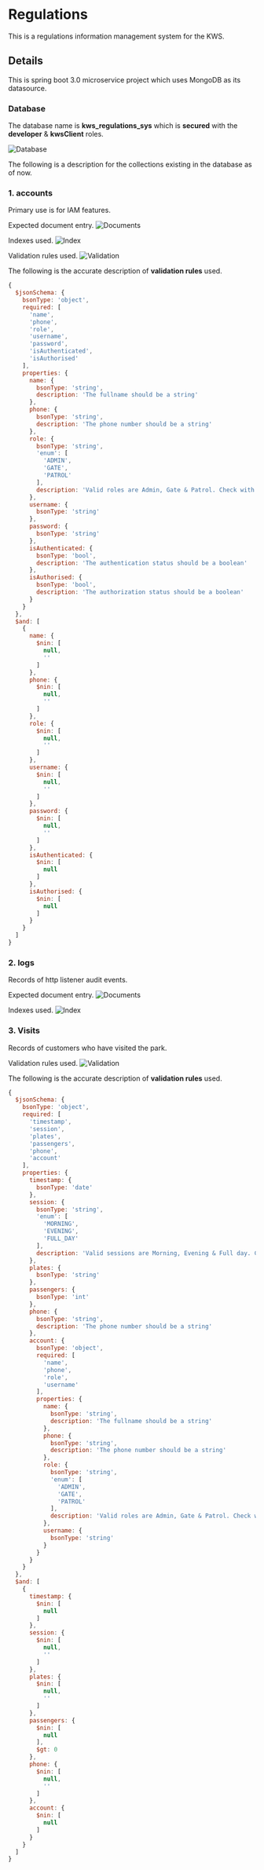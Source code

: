 # Regulations
 This is a regulations information management system for the KWS.

## Details
This is spring boot 3.0 microservice project which uses MongoDB as its datasource.

### Database
The database name is **kws_regulations_sys** which is **secured** with the **developer** & **kwsClient** roles.

![Database](https://user-images.githubusercontent.com/54445311/222440946-545a440e-c41d-4548-bdb5-0c0c555e599e.png)

The following is a description for the collections existing in the database as of now.

### 1. accounts
Primary use is for IAM features.

Expected document entry.
![Documents](https://user-images.githubusercontent.com/54445311/219361818-8c4ee133-a97c-4e82-a650-f975381afc9c.png)

Indexes used.
![Index](https://user-images.githubusercontent.com/54445311/219362021-be8f7b6e-2e80-4dd8-8466-b5fb01989a34.png)

Validation rules used.
![Validation](https://user-images.githubusercontent.com/54445311/219362125-a4806375-af37-43d7-b3c8-13f9192e1c45.png)

The following is the accurate description of **validation rules** used.

``` js
{
  $jsonSchema: {
    bsonType: 'object',
    required: [
      'name',
      'phone',
      'role',
      'username',
      'password',
      'isAuthenticated',
      'isAuthorised'
    ],
    properties: {
      name: {
        bsonType: 'string',
        description: 'The fullname should be a string'
      },
      phone: {
        bsonType: 'string',
        description: 'The phone number should be a string'
      },
      role: {
        bsonType: 'string',
        'enum': [
          'ADMIN',
          'GATE',
          'PATROL'
        ],
        description: 'Valid roles are Admin, Gate & Patrol. Check with developer on this'
      },
      username: {
        bsonType: 'string'
      },
      password: {
        bsonType: 'string'
      },
      isAuthenticated: {
        bsonType: 'bool',
        description: 'The authentication status should be a boolean'
      },
      isAuthorised: {
        bsonType: 'bool',
        description: 'The authorization status should be a boolean'
      }
    }
  },
  $and: [
    {
      name: {
        $nin: [
          null,
          ''
        ]
      },
      phone: {
        $nin: [
          null,
          ''
        ]
      },
      role: {
        $nin: [
          null,
          ''
        ]
      },
      username: {
        $nin: [
          null,
          ''
        ]
      },
      password: {
        $nin: [
          null,
          ''
        ]
      },
      isAuthenticated: {
        $nin: [
          null
        ]
      },
      isAuthorised: {
        $nin: [
          null
        ]
      }
    }
  ]
}
````

### 2. logs
Records of http listener audit events.

Expected document entry.
![Documents](https://user-images.githubusercontent.com/54445311/222441941-36433d03-d4ab-4a81-869d-ed4a565a7d8e.png)


Indexes used.
![Index](https://user-images.githubusercontent.com/54445311/222442111-47b88292-2409-426a-ad7a-71e8820c722d.png)


### 3. Visits
Records of customers who have visited the park.

Validation rules used.
![Validation](https://user-images.githubusercontent.com/54445311/219362125-a4806375-af37-43d7-b3c8-13f9192e1c45.png)

The following is the accurate description of **validation rules** used.

``` js
{
  $jsonSchema: {
    bsonType: 'object',
    required: [
      'timestamp',
      'session',
      'plates',
      'passengers',
      'phone',
      'account'
    ],
    properties: {
      timestamp: {
        bsonType: 'date'
      },
      session: {
        bsonType: 'string',
        'enum': [
          'MORNING',
          'EVENING',
          'FULL_DAY'
        ],
        description: 'Valid sessions are Morning, Evening & Full day. Check with developer on this'
      },
      plates: {
        bsonType: 'string'
      },
      passengers: {
        bsonType: 'int'
      },
      phone: {
        bsonType: 'string',
        description: 'The phone number should be a string'
      },
      account: {
        bsonType: 'object',
        required: [
          'name',
          'phone',
          'role',
          'username'
        ],
        properties: {
          name: {
            bsonType: 'string',
            description: 'The fullname should be a string'
          },
          phone: {
            bsonType: 'string',
            description: 'The phone number should be a string'
          },
          role: {
            bsonType: 'string',
            'enum': [
              'ADMIN',
              'GATE',
              'PATROL'
            ],
            description: 'Valid roles are Admin, Gate & Patrol. Check with developer on this'
          },
          username: {
            bsonType: 'string'
          }
        }
      }
    }
  },
  $and: [
    {
      timestamp: {
        $nin: [
          null
        ]
      },
      session: {
        $nin: [
          null,
          ''
        ]
      },
      plates: {
        $nin: [
          null,
          ''
        ]
      },
      passengers: {
        $nin: [
          null
        ],
        $gt: 0
      },
      phone: {
        $nin: [
          null,
          ''
        ]
      },
      account: {
        $nin: [
          null
        ]
      }
    }
  ]
}
````